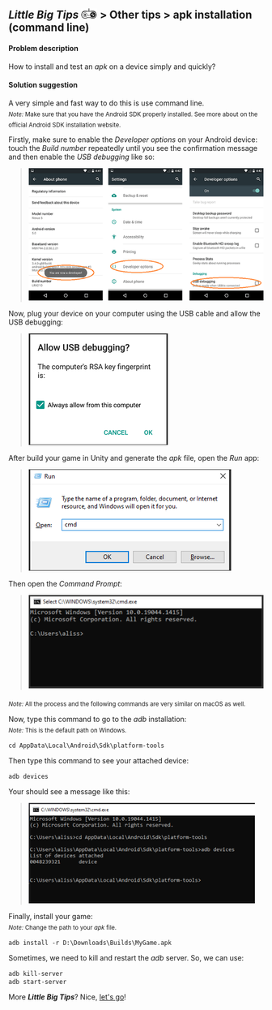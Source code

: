 ## _**Little Big Tips**_ ![Joystick](https://raw.githubusercontent.com/alissin/alissin.github.io/master/images/joystick.png) > Other tips > apk installation (command line)

#### Problem description
How to install and test an _apk_ on a device simply and quickly? 

#### Solution suggestion
A very simple and fast way to do this is use command line.<br/>
<sub>_Note:_ Make sure that you have the Android SDK properly installed. See more about on the official Android SDK installation website.</sub>

Firstly, make sure to enable the _Developer options_ on your Android device: touch the _Build number_ repeatedly until you see the confirmation message and then enable the _USB debugging_ like so:

> ![usb debugging](./usb-debugging.png)

Now, plug your device on your computer using the USB cable and allow the USB debugging:

> ![alow usb debug](./allow-usb-debug.png)

After build your game in Unity and generate the _apk_ file, open the _Run_ app:

> ![run](./run.png)

Then open the _Command Prompt_:

> ![cmd](./cmd.png)

<sub>_Note:_ All the process and the following commands are very similar on macOS as well.</sub>

Now, type this command to go to the _adb_ installation:<br/>
<sub>_Note:_ This is the default path on Windows.</sub>

```
cd AppData\Local\Android\Sdk\platform-tools
```

Then type this command to see your attached device:

```
adb devices
```

Your should see a message like this:

> ![adb devices](./adb-devices.png)

Finally, install your game:<br/>
<sub>_Note:_ Change the path to your _apk_ file.</sub>

```
adb install -r D:\Downloads\Builds\MyGame.apk
```

Sometimes, we need to kill and restart the _adb_ server. So, we can use:

```
adb kill-server
adb start-server
```

More _**Little Big Tips**_? Nice, [let's go](https://github.com/alissin/little-big-tips)!